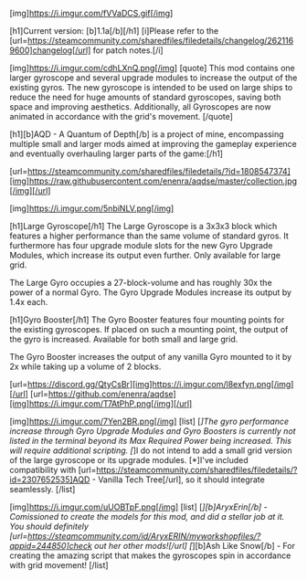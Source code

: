 [img]https://i.imgur.com/fVVaDCS.gif[/img]

[h1]Current version: [b]1.1a[/b][/h1]
[i]Please refer to the [url=https://steamcommunity.com/sharedfiles/filedetails/changelog/2621169600]changelog[/url] for patch notes.[/i]

[img]https://i.imgur.com/cdhLXnQ.png[/img]
[quote]
This mod contains one larger gyroscope and several upgrade modules to increase the output of the existing gyros. The new gyroscope is intended to be used on large ships to reduce the need for huge amounts of standard gyroscopes, saving both space and improving aesthetics. Additionally, all Gyroscopes are now animated in accordance with the grid's movement.
[/quote]

[h1][b]AQD - A Quantum of Depth[/b] is a project of mine, encompassing multiple small and larger mods aimed at improving the gameplay experience and eventually overhauling larger parts of the game:[/h1]

[url=https://steamcommunity.com/sharedfiles/filedetails/?id=1808547374][img]https://raw.githubusercontent.com/enenra/aqdse/master/collection.jpg[/img][/url]

[img]https://i.imgur.com/5nbiNLV.png[/img]

[h1]Large Gyroscope[/h1]
The Large Gyroscope is a 3x3x3 block which features a higher performance than the same volume of standard gyros. It furthermore has four upgrade module slots for the new Gyro Upgrade Modules, which increase its output even further. Only available for large grid.

The Large Gyro occupies a 27-block-volume and has roughly 30x the power of a normal Gyro. The Gyro Upgrade Modules increase its output by 1.4x each.

[h1]Gyro Booster[/h1]
The Gyro Booster features four mounting points for the existing gyroscopes. If placed on such a mounting point, the output of the gyro is increased. Available for both small and large grid.

The Gyro Booster increases the output of any vanilla Gyro mounted to it by 2x while taking up a volume of 2 blocks.

[url=https://discord.gg/QtyCsBr][img]https://i.imgur.com/l8exfyn.png[/img][/url]
[url=https://github.com/enenra/aqdse][img]https://i.imgur.com/T7AtPhP.png[/img][/url]

[img]https://i.imgur.com/7Yen2BR.png[/img]
[list]
[*]The gyro performance increase through Gyro Upgrade Modules and Gyro Boosters is currently not listed in the terminal beyond its Max Required Power being increased. This will require additional scripting.
[*]I do not intend to add a small grid version of the large gyroscope or its upgrade modules.
[*]I've included compatibility with [url=https://steamcommunity.com/sharedfiles/filedetails/?id=2307652535]AQD - Vanilla Tech Tree[/url], so it should integrate seamlessly.
[/list]

[img]https://i.imgur.com/uUOBTpF.png[/img]
[list]
[*][b]AryxErin[/b] - Comissioned to create the models for this mod, and did a stellar job at it. You should definitely [url=https://steamcommunity.com/id/AryxERIN/myworkshopfiles/?appid=244850]check out her other mods![/url]
[*][b]Ash Like Snow[/b] - For creating the amazing script that makes the gyroscopes spin in accordance with grid movement!
[/list]